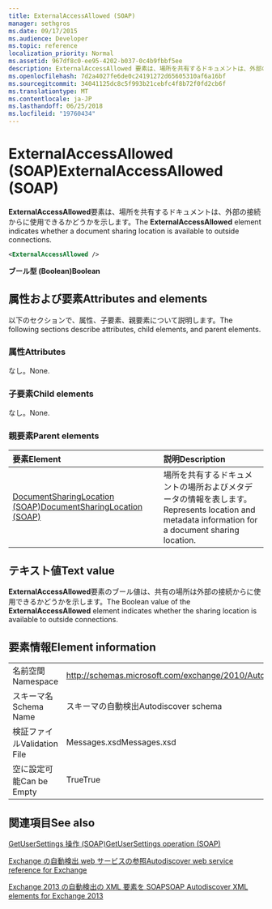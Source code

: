 ```yaml
---
title: ExternalAccessAllowed (SOAP)
manager: sethgros
ms.date: 09/17/2015
ms.audience: Developer
ms.topic: reference
localization_priority: Normal
ms.assetid: 967df8c0-ee95-4202-b037-0c4b9fbbf5ee
description: ExternalAccessAllowed 要素は、場所を共有するドキュメントは、外部の接続からに使用できるかどうかを示します。
ms.openlocfilehash: 7d2a4027fe6de0c24191272d65605310af6a16bf
ms.sourcegitcommit: 34041125dc8c5f993b21cebfc4f8b72f0fd2cb6f
ms.translationtype: MT
ms.contentlocale: ja-JP
ms.lasthandoff: 06/25/2018
ms.locfileid: "19760434"
---
```

# <a name="externalaccessallowed-soap"></a><span data-ttu-id="133ab-103">ExternalAccessAllowed (SOAP)</span><span class="sxs-lookup"><span data-stu-id="133ab-103">ExternalAccessAllowed (SOAP)</span></span>

<span data-ttu-id="133ab-104">**ExternalAccessAllowed**要素は、場所を共有するドキュメントは、外部の接続からに使用できるかどうかを示します。</span><span class="sxs-lookup"><span data-stu-id="133ab-104">The **ExternalAccessAllowed** element indicates whether a document sharing location is available to outside connections.</span></span> 
  
```XML
<ExternalAccessAllowed /> 
```

 <span data-ttu-id="133ab-105">**ブール型 (Boolean)**</span><span class="sxs-lookup"><span data-stu-id="133ab-105">**Boolean**</span></span>
## <a name="attributes-and-elements"></a><span data-ttu-id="133ab-106">属性および要素</span><span class="sxs-lookup"><span data-stu-id="133ab-106">Attributes and elements</span></span>

<span data-ttu-id="133ab-107">以下のセクションで、属性、子要素、親要素について説明します。</span><span class="sxs-lookup"><span data-stu-id="133ab-107">The following sections describe attributes, child elements, and parent elements.</span></span>
  
### <a name="attributes"></a><span data-ttu-id="133ab-108">属性</span><span class="sxs-lookup"><span data-stu-id="133ab-108">Attributes</span></span>

<span data-ttu-id="133ab-109">なし。</span><span class="sxs-lookup"><span data-stu-id="133ab-109">None.</span></span>
  
### <a name="child-elements"></a><span data-ttu-id="133ab-110">子要素</span><span class="sxs-lookup"><span data-stu-id="133ab-110">Child elements</span></span>

<span data-ttu-id="133ab-111">なし。</span><span class="sxs-lookup"><span data-stu-id="133ab-111">None.</span></span>
  
### <a name="parent-elements"></a><span data-ttu-id="133ab-112">親要素</span><span class="sxs-lookup"><span data-stu-id="133ab-112">Parent elements</span></span>

|<span data-ttu-id="133ab-113">**要素**</span><span class="sxs-lookup"><span data-stu-id="133ab-113">**Element**</span></span>|<span data-ttu-id="133ab-114">**説明**</span><span class="sxs-lookup"><span data-stu-id="133ab-114">**Description**</span></span>|
|:-----|:-----|
|[<span data-ttu-id="133ab-115">DocumentSharingLocation (SOAP)</span><span class="sxs-lookup"><span data-stu-id="133ab-115">DocumentSharingLocation (SOAP)</span></span>](documentsharinglocation-soap.md) <br/> |<span data-ttu-id="133ab-116">場所を共有するドキュメントの場所およびメタデータの情報を表します。</span><span class="sxs-lookup"><span data-stu-id="133ab-116">Represents location and metadata information for a document sharing location.</span></span>  <br/> |
   
## <a name="text-value"></a><span data-ttu-id="133ab-117">テキスト値</span><span class="sxs-lookup"><span data-stu-id="133ab-117">Text value</span></span>

<span data-ttu-id="133ab-118">**ExternalAccessAllowed**要素のブール値は、共有の場所は外部の接続からに使用できるかどうかを示します。</span><span class="sxs-lookup"><span data-stu-id="133ab-118">The Boolean value of the **ExternalAccessAllowed** element indicates whether the sharing location is available to outside connections.</span></span> 
  
## <a name="element-information"></a><span data-ttu-id="133ab-119">要素情報</span><span class="sxs-lookup"><span data-stu-id="133ab-119">Element information</span></span>

|||
|:-----|:-----|
|<span data-ttu-id="133ab-120">名前空間</span><span class="sxs-lookup"><span data-stu-id="133ab-120">Namespace</span></span>  <br/> |http://schemas.microsoft.com/exchange/2010/Autodiscover  <br/> |
|<span data-ttu-id="133ab-121">スキーマ名</span><span class="sxs-lookup"><span data-stu-id="133ab-121">Schema Name</span></span>  <br/> |<span data-ttu-id="133ab-122">スキーマの自動検出</span><span class="sxs-lookup"><span data-stu-id="133ab-122">Autodiscover schema</span></span>  <br/> |
|<span data-ttu-id="133ab-123">検証ファイル</span><span class="sxs-lookup"><span data-stu-id="133ab-123">Validation File</span></span>  <br/> |<span data-ttu-id="133ab-124">Messages.xsd</span><span class="sxs-lookup"><span data-stu-id="133ab-124">Messages.xsd</span></span>  <br/> |
|<span data-ttu-id="133ab-125">空に設定可能</span><span class="sxs-lookup"><span data-stu-id="133ab-125">Can be Empty</span></span>  <br/> |<span data-ttu-id="133ab-126">True</span><span class="sxs-lookup"><span data-stu-id="133ab-126">True</span></span>  <br/> |
   
## <a name="see-also"></a><span data-ttu-id="133ab-127">関連項目</span><span class="sxs-lookup"><span data-stu-id="133ab-127">See also</span></span>



[<span data-ttu-id="133ab-128">GetUserSettings 操作 (SOAP)</span><span class="sxs-lookup"><span data-stu-id="133ab-128">GetUserSettings operation (SOAP)</span></span>](getusersettings-operation-soap.md)


[<span data-ttu-id="133ab-129">Exchange の自動検出 web サービスの参照</span><span class="sxs-lookup"><span data-stu-id="133ab-129">Autodiscover web service reference for Exchange</span></span>](autodiscover-web-service-reference-for-exchange.md)
  
[<span data-ttu-id="133ab-130">Exchange 2013 の自動検出の XML 要素を SOAP</span><span class="sxs-lookup"><span data-stu-id="133ab-130">SOAP Autodiscover XML elements for Exchange 2013</span></span>](soap-autodiscover-xml-elements-for-exchange-2013.md)

